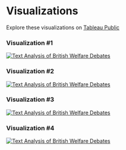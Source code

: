 # Visualizations

Explore these visualizations on [Tableau Public](https://public.tableau.com/profile/emily.maanum#!/vizhome/TextAnalysisofBritishWelfareDebates/Story1)

### Visualization #1
<div>
<div class='tableauPlaceholder' id='viz1619221113896' style='position: relative'><noscript><a href='#'><img alt='Text Analysis of British Welfare Debates ' src='https:&#47;&#47;public.tableau.com&#47;static&#47;images&#47;Te&#47;TextAnalysisofBritishWelfareDebates&#47;Story1&#47;1_rss.png' style='border: none' /></a></noscript><object class='tableauViz'  style='display:none;'><param name='host_url' value='https%3A%2F%2Fpublic.tableau.com%2F' /> <param name='embed_code_version' value='3' /> <param name='site_root' value='' /><param name='name' value='TextAnalysisofBritishWelfareDebates&#47;Story1' /><param name='tabs' value='no' /><param name='toolbar' value='yes' /><param name='static_image' value='https:&#47;&#47;public.tableau.com&#47;static&#47;images&#47;Te&#47;TextAnalysisofBritishWelfareDebates&#47;Story1&#47;1.png' /> <param name='animate_transition' value='yes' /><param name='display_static_image' value='yes' /><param name='display_spinner' value='yes' /><param name='display_overlay' value='yes' /><param name='display_count' value='yes' /><param name='language' value='en' /></object> </div>               

### Visualization #2
<div>
<div class='tableauPlaceholder' id='viz1619223876317' style='position: relative'><noscript><a href='#'><img alt='Text Analysis of British Welfare Debates ' src='https:&#47;&#47;public.tableau.com&#47;static&#47;images&#47;TT&#47;TTWT2JG5Y&#47;1_rss.png' style='border: none' /></a></noscript><object class='tableauViz'  style='display:none;'><param name='host_url' value='https%3A%2F%2Fpublic.tableau.com%2F' /> <param name='embed_code_version' value='3' /> <param name='path' value='shared&#47;TTWT2JG5Y' /> <param name='toolbar' value='yes' /><param name='static_image' value='https:&#47;&#47;public.tableau.com&#47;static&#47;images&#47;TT&#47;TTWT2JG5Y&#47;1.png' /> <param name='animate_transition' value='yes' /><param name='display_static_image' value='yes' /><param name='display_spinner' value='yes' /><param name='display_overlay' value='yes' /><param name='display_count' value='yes' /><param name='language' value='en' /></object> </div>                

### Visualization #3
<div>
<div class='tableauPlaceholder' id='viz1619224050729' style='position: relative'><noscript><a href='#'><img alt='Text Analysis of British Welfare Debates ' src='https:&#47;&#47;public.tableau.com&#47;static&#47;images&#47;J2&#47;J2X9ZT7MK&#47;1_rss.png' style='border: none' /></a></noscript><object class='tableauViz'  style='display:none;'><param name='host_url' value='https%3A%2F%2Fpublic.tableau.com%2F' /> <param name='embed_code_version' value='3' /> <param name='path' value='shared&#47;J2X9ZT7MK' /> <param name='toolbar' value='yes' /><param name='static_image' value='https:&#47;&#47;public.tableau.com&#47;static&#47;images&#47;J2&#47;J2X9ZT7MK&#47;1.png' /> <param name='animate_transition' value='yes' /><param name='display_static_image' value='yes' /><param name='display_spinner' value='yes' /><param name='display_overlay' value='yes' /><param name='display_count' value='yes' /><param name='language' value='en' /></object> </div>          

### Visualization #4
<div>
<div class='tableauPlaceholder' id='viz1619224092704' style='position: relative'><noscript><a href='#'><img alt='Text Analysis of British Welfare Debates ' src='https:&#47;&#47;public.tableau.com&#47;static&#47;images&#47;XW&#47;XWK92JRJN&#47;1_rss.png' style='border: none' /></a></noscript><object class='tableauViz'  style='display:none;'><param name='host_url' value='https%3A%2F%2Fpublic.tableau.com%2F' /> <param name='embed_code_version' value='3' /> <param name='path' value='shared&#47;XWK92JRJN' /> <param name='toolbar' value='yes' /><param name='static_image' value='https:&#47;&#47;public.tableau.com&#47;static&#47;images&#47;XW&#47;XWK92JRJN&#47;1.png' /> <param name='animate_transition' value='yes' /><param name='display_static_image' value='yes' /><param name='display_spinner' value='yes' /><param name='display_overlay' value='yes' /><param name='display_count' value='yes' /><param name='language' value='en' /></object> </div>              

